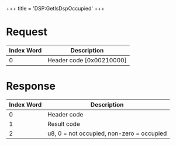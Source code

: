 +++
title = 'DSP:GetIsDspOccupied'
+++

# Request

| Index Word | Description                |
|------------|----------------------------|
| 0          | Header code \[0x00210000\] |

# Response

| Index Word | Description                               |
|------------|-------------------------------------------|
| 0          | Header code                               |
| 1          | Result code                               |
| 2          | u8, 0 = not occupied, non-zero = occupied |
